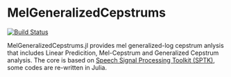 # MelGeneralizedCepstrums

[![Build Status](https://travis-ci.org/r9y9/MelGeneralizedCepstrums.jl.svg?branch=master)](https://travis-ci.org/r9y9/MelGeneralizedCepstrums.jl)

MelGeneralizedCepstrums.jl provides mel generalized-log cepstrum anlysis that includes Linear Predicition, Mel-Cepstrum and Generalized Cepstrum analysis. The core is based on [Speech Signal Processing Toolkit (SPTK)](http://sp-tk.sourceforge.net/), some codes are re-written in Julia.
